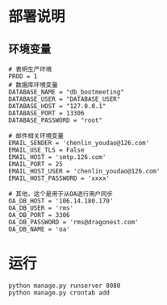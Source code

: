 # 部署说明

## 环境变量
    # 表明生产环境
    PROD = 1
    # 数据库环境变量
    DATABASE_NAME = "db_bootmeeting"
    DATABASE_USER = "DATABASE_USER"
    DATABASE_HOST = "127.0.0.1"
    DATABASE_PORT = 13306
    DATABASE_PASSWORD = "root"
    
    # 邮件相关环境变量
    EMAIL_SENDER = 'chenlin_youdao@126.com'
    EMAIL_USE_TLS = False
    EMAIL_HOST = 'smtp.126.com'
    EMAIL_PORT = 25
    EMAIL_HOST_USER = 'chenlin_youdao@126.com'
    EMAIL_HOST_PASSWORD = 'xxxx'
    
    # 其他，这个是用于从OA进行用户同步
    OA_DB_HOST = '106.14.180.170'
    OA_DB_USER = 'rms'
    OA_DB_PORT = 3306
    OA_DB_PASSWORD = 'rms@dragonest.com'
    OA_DB_NAME = 'oa'
    
    
# 运行
    python manage.py runserver 8080
    python manage.py crontab add